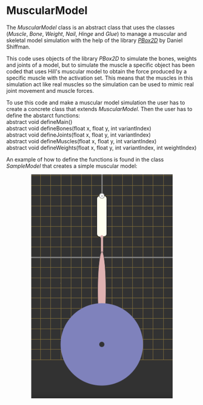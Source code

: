 # MuscularModel

The _MuscularModel_ class is an abstract class that uses the classes (_Muscle_, _Bone_, _Weight_, _Nail_, _Hinge_ and _Glue_)
to manage a muscular and skeletal model simulation with the help of the library [_PBox2D_](https://github.com/shiffman/Box2D-for-Processing) by Daniel Shiffman.

This code uses objects of the library _PBox2D_ to simulate the bones, weights and joints of a model, but to simulate the muscle
a specific object has been coded that uses Hill's muscular model to obtain the force produced by a specific muscle with the activation set.
This means that the muscles in this simulation act like real muscles so the simulation can be used to mimic real joint movement and muscle forces.

To use this code and make a muscular model simulation the user has to create a concrete class that extends _MuscularModel_.
Then the user has to define the abstarct functions:
<br /> abstract void defineMain()
<br /> abstract void defineBones(float x, float y, int variantIndex)
<br /> abstract void defineJoints(float x, float y, int variantIndex)
<br /> abstract void defineMuscles(float x, float y, int variantIndex)
<br /> abstract void defineWeights(float x, float y, int variantIndex, int weightIndex)

An example of how to define the functions is found in the class _SampleModel_ that creates a simple muscular model:
<p align="center">
  <img src="https://github.com/gubena/MuscularModel/blob/main/images/image_2023-09-10_174035227.png" />
</p>

